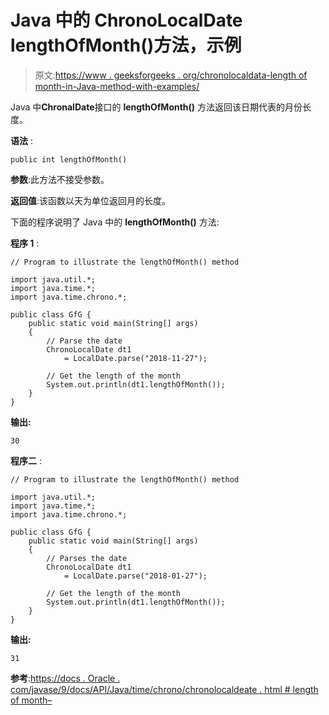 # Java 中的 ChronoLocalDate lengthOfMonth()方法，示例

> 原文:[https://www . geeksforgeeks . org/chronolocaldata-length of month-in-Java-method-with-examples/](https://www.geeksforgeeks.org/chronolocaldate-lengthofmonth-method-in-java-with-examples/)

Java 中**ChronalDate**接口的 **lengthOfMonth()** 方法返回该日期代表的月份长度。

**语法** :

```
public int lengthOfMonth()

```

**参数**:此方法不接受参数。

**返回值**:该函数以天为单位返回月的长度。

下面的程序说明了 Java 中的 **lengthOfMonth()** 方法:

**程序 1** :

```
// Program to illustrate the lengthOfMonth() method

import java.util.*;
import java.time.*;
import java.time.chrono.*;

public class GfG {
    public static void main(String[] args)
    {
        // Parse the date
        ChronoLocalDate dt1
            = LocalDate.parse("2018-11-27");

        // Get the length of the month
        System.out.println(dt1.lengthOfMonth());
    }
}
```

**输出:**

```
30

```

**程序二** :

```
// Program to illustrate the lengthOfMonth() method

import java.util.*;
import java.time.*;
import java.time.chrono.*;

public class GfG {
    public static void main(String[] args)
    {
        // Parses the date
        ChronoLocalDate dt1
            = LocalDate.parse("2018-01-27");

        // Get the length of the month
        System.out.println(dt1.lengthOfMonth());
    }
}
```

**输出:**

```
31

```

**参考**:[https://docs . Oracle . com/javase/9/docs/API/Java/time/chrono/chronolocaldeate . html # length of month–](https://docs.oracle.com/javase/9/docs/api/java/time/chrono/ChronoLocalDate.html#lengthOfMonth--)
